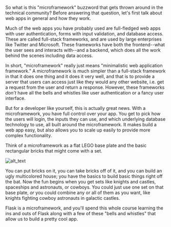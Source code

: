 So what is this "microframework" buzzword that gets thrown around in the technical community? Before answering that question, let's first talk about web apps in general and how they work.

Much of the web apps you have probably used are full-fledged web apps with user authentication, forms with input validation, and database access. These are called full-stack frameworks, and are used by large enterprises like Twitter and Microsoft. These frameworks have both the frontend--what the user sees and interacts with--and a backend, which does all the work behind the scenes including data access.

In short, "microframework" really just means "minimalistic web application framework." A microframework is much simpler than a full-stack framework in that it does one thing and it does it very well, and that is to provide a server that users can access just like they would any other website, i.e. get a request from the user and return a response. However, these frameworks *don't* have all the bells and whistles like user authentication or a fancy user interface.

But for a developer like yourself, this is actually great news. With a microframework, you have full control over your app. You get to pick how the users will login, the inputs they can use, and which underlying database technology to use, all built around the microframework. It makes build a web app easy, but also allows you to scale up easily to provide more complex functionality.

Think of a microframework as a flat LEGO base plate and the basic rectangular bricks that might come with a set.

![alt_text](https://images.unsplash.com/photo-1577113398331-d843d3341a63?ixlib=rb-1.2.1&ixid=eyJhcHBfaWQiOjEyMDd9&auto=format&fit=crop&w=1567&q=80)

You can put bricks on it, you can take bricks off of it, and you can build an ugly multicolored house; you have the basics to build basic things right off the bat. Now the fun begins when you get sets like knights and castles, spaceships and astronauts, or cowboys. You could just use one set on that base plate, *or* you could combine any or all of them as you want, like knights fighting cowboy astronauts in galactic castles.

Flask is a microframework, and you'll spend this whole course learning the ins and outs of Flask along with a few of these "bells and whistles" that allow us to build a pretty cool app.